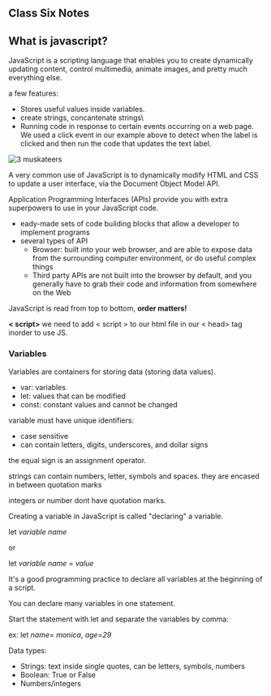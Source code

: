 ## Class Six Notes

## What is javascript?

JavaScript is a scripting language that enables you to create dynamically updating content, control multimedia, animate images, and pretty much everything else. 

a few features: 
- Stores useful values inside variables.
- create strings, concantenate strings\
- Running code in response to certain events occurring on a web page. We used a click event in our example above to detect when the label is clicked and then run the code that updates the text label.

![3 muskateers](https://developer.mozilla.org/en-US/docs/Learn/JavaScript/First_steps/What_is_JavaScript/execution.png)

A very common use of JavaScript is to dynamically modify HTML and CSS to update a user interface, via the Document Object Model API. 

Application Programming Interfaces (APIs) provide you with extra superpowers to use in your JavaScript code.
- eady-made sets of code building blocks that allow a developer to implement programs 
- several types of API
  - Browser: built into your web browser, and are able to expose data from the surrounding computer environment, or do useful complex things
  - Third party APIs are not built into the browser by default, and you generally have to grab their code and information from somewhere on the Web

JavaScript is read from top to bottom, **order matters!**

**< script>**
  we need to add < script > to our html file in our < head> tag inorder to use JS.

### Variables

Variables are containers for storing data (storing data values).

- var: variables
- let: values that can be modified
- const: constant values and cannot be changed

variable must have unique identifiers:
- case sensitive
- can contain letters, digits, underscores, and dollar signs

the equal sign is an assignment operator. 

strings can contain numbers, letter, symbols and spaces. they are encased in between quotation marks

integers or number dont have quotation marks. 

Creating a variable in JavaScript is called "declaring" a variable.

let *variable name*

or

let *variable name* = *value*

It's a good programming practice to declare all variables at the beginning of a script.

You can declare many variables in one statement.

Start the statement with let and separate the variables by comma:

ex:
    let *name*= *monica*, *age*=*29*

Data types: 

- Strings: text inside single quotes, can be letters, symbols, numbers
- Boolean: True or False
- Numbers/integers

